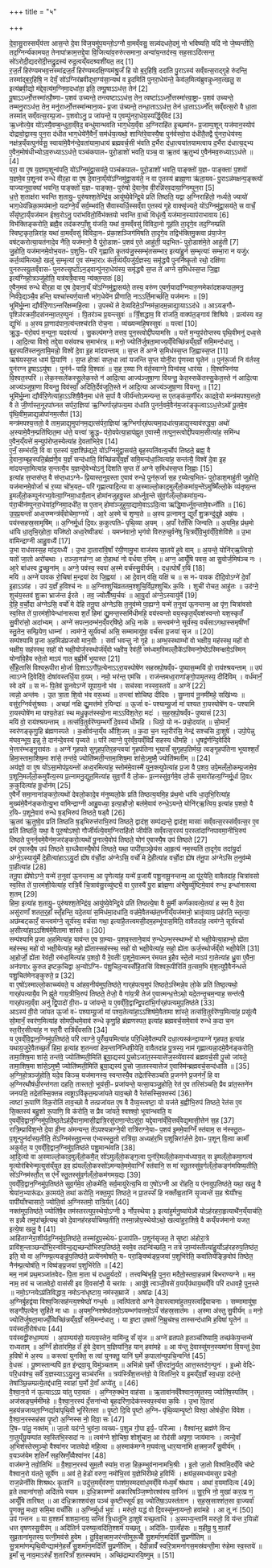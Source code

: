 +++
title = "५"

+++


  
दे॒वा॒सु॒रास्सय्ँय॑त्ता आस॒न्ते दे॒वा वि॑ज॒यमु॑प॒यन्तो॒ऽग्नौ वा॒मव्ँवसु॒ सन्न्य॑दधते॒दमु॑ नो भविष्यति॒ यदि॑ नो जे॒ष्यन्तीति॒ तद॒ग्निर्न्य॑कामयत॒ तेनापा॑क्राम॒त्तद्दे॒वा वि॒जित्या॑व॒रुरु॑त्समाना॒ अन्वा॑य॒न्तद॑स्य॒ सह॒साऽदि॑त्सन्त॒ सो॑ऽरोदी॒द्यदरो॑दी॒त्तद्रु॒द्रस्य॑ रुद्र॒त्वय्ँयदश्र्वशी॑यत॒ तद् [1]  
र॒ज॒तँ हिर॑ण्यमभव॒त्तस्मा॑द्रज॒तँ हिर॑ण्यमदक्षि॒ण्यम॑श्रु॒जँ हि यो ब॒र्‌॒हिषि॒ ददा॑ति पु॒राऽस्य॑ सव्ँवत्स॒राद्गृ॒हे रु॑दन्ति॒ तस्मा॑द्ब॒र्‌॒हिषि॒ न देयँ॒ सो॑ऽग्निर॑ब्रवीद्भा॒ग्य॑सा॒न्यथ॑ व इ॒दमिति॑ पुनरा॒धेय॑न्ते॒ केव॑ल॒मित्य॑ब्रुवन्नृ॒ध्नव॒त्खलु॒ स इत्य॑ब्रवी॒द्यो म॑द्देव॒त्य॑म॒ग्निमा॒दधा॑ता॒ इति॒ तम्पू॒षाऽऽध॑त्त॒ तेन॑ [2]  
पू॒षाऽऽर्ध्नो॒त्तस्मा॑त्पौ॒ष्णाᳶ प॒शव॑ उच्यन्ते॒ तन्त्वष्टाऽऽध॑त्त॒ तेन॒ त्वष्टा॑ऽऽर्ध्नो॒त्तस्मा॑त्त्वा॒ष्ट्राᳶ प॒शव॑ उच्यन्ते॒ तम्मनु॒राऽध॑त्त॒ तेन॒ मनु॑रार्ध्नो॒त्तस्मा॑न्मान॒व्यᳶ॑ प्र॒जा उ॑च्यन्ते॒ तन्धा॒ताऽऽध॑त्त॒ तेन॑ धा॒ताऽऽर्ध्नो॑त् सव्ँवत्स॒रो वै धा॒ता तस्मा॑त् सव्ँवत्स॒रम्प्र॒जाᳶ प॒शवोऽनु॒ प्र जा॑यन्ते॒ य ए॒वम्पु॑नरा॒धेय॒स्यर्द्धि॒व्ँवेद॑ [3]  
ऋ॒ध्नोत्ये॒व यो॑ऽस्यै॒वम्ब॒न्धुता॒व्ँवेद॒ बन्धु॑मान्भवति भाग॒धेय॒व्ँवा अ॒ग्निराहि॑त इ॒च्छमा॑नᳶ प्र॒जाम्प॒शून् यज॑मान॒स्योप॑ दोद्रावो॒द्वास्य॒ पुन॒रा द॑धीत भाग॒धेये॑नै॒वैनँ॒ सम॑र्धय॒त्यथो॒ शान्ति॑रे॒वास्यै॒षा पुन॑र्वस्वो॒रा द॑धीतै॒तद्वै पु॑नरा॒धेय॑स्य॒ नक्ष॑त्र॒य्ँयत्पुन॑र्वसू॒ स्वाया॑मे॒वैन॑न्दे॒वता॑यामा॒धाय॑ ब्रह्मवर्च॒सी भ॑वति द॒र्भैरा द॑धा॒त्यया॑तयामत्वाय द॒र्भैरा द॑धात्य॒द्भ्य ए॒वैन॒मोष॑धीभ्योऽव॒रुध्याऽऽध॑त्ते॒ पञ्च॑कपालᳶ पुरो॒डाशो॑ भवति॒ पञ्च॒ वा ऋ॒तव॑ ऋ॒तुभ्य॑ ए॒वैन॑मव॒रुध्याऽऽध॑त्ते ॥ [4]  
परा॒ वा ए॒ष य॒ज्ञम्प॒शून्व॑पति॒ यो॑ऽग्निमु॑द्वा॒सय॑ते॒ पञ्च॑कपालᳶ पुरो॒डाशो॑ भवति॒ पाङ्क्तो॑ य॒ज्ञᳶ पाङ्क्ताः॑ प॒शवो॑ य॒ज्ञमे॒व प॒शूनव॑ रुन्धे वीर॒हा वा ए॒ष दे॒वाना॒य्ँयो॑ऽग्निमु॑द्वा॒सय॑ते॒ न वा ए॒तस्य॑ ब्राह्म॒णा ऋ॑ता॒यवᳶ॑ पु॒राऽन्न॑मक्षन्प॒ङ्क्त्यो॑ याज्यानुवा॒क्या॑ भवन्ति॒ पाङ्क्तो॑ य॒ज्ञᳶ पाङ्क्त॒ᳶ पुरु॑षो दे॒वाने॒व वी॒रन्नि॑रव॒दाया॒ग्निम्पुन॒रा [5]  
ध॒त्ते॒ श॒ताक्ष॑रा भवन्ति श॒तायु॒ᳶ पुरु॑षश्श॒तेन्द्रि॑य॒ आयु॑ष्ये॒वेन्द्रि॒ये प्रति॑ तिष्ठति॒ यद्वा अ॒ग्निराहि॑तो॒ नर्ध्यते॒ ज्यायो॑ भाग॒धेय॑न्निका॒मय॑मानो॒ यदा॑ग्ने॒यँ सर्व॒म्भव॑ति॒ सैवास्यर्धि॒स्सव्ँवा ए॒तस्य॑ गृ॒हे वाक्सृ॑ज्यते॒ यो॑ऽग्निमु॑द्वा॒सय॑ते॒ स वाचँ॒ सँसृ॑ष्टा॒य्ँयज॑मान ईश्व॒रोऽनु॒ परा॑भवितो॒र्विभ॑क्तयो भवन्ति वा॒चो विधृ॑त्यै॒ यज॑मान॒स्याप॑राभावाय [6]  
विभ॑क्तिङ्करोति॒ ब्रह्मै॒व तद॑करुपाँ॒शु य॑जति॒ यथा॑ वा॒मव्ँवसु॑ विविदा॒नो गूह॑ति ता॒दृगे॒व तद॒ग्निम्प्रति॑ स्विष्ट॒कृत॒न्निरा॑ह॒ यथा॑ वा॒मव्ँवसु॑ विविदा॒नᳶ प्र॑का॒शञ्जिग॑मिषति ता॒दृगे॒व तद्विभ॑क्तिमु॒क्त्वा प्र॑या॒जेन॒ वष॑ट्करोत्या॒यत॑नादे॒व नैति॒ यज॑मानो॒ वै पु॑रो॒डाशᳶ॑ प॒शव॑ ए॒ते आहु॑ती॒ यद॒भितᳶ॑ पुरो॒डाश॑मे॒ते आहु॑ती [7]  
जु॒होति॒ यज॑मानमे॒वोभ॒यतᳶ॑ प॒शुभि॒ᳶ परि॑ गृह्णाति कृ॒तय॑जु॒स्सम्भृ॑तसम्भार॒ इत्या॑हु॒र्न स॒म्भृत्याः॑ सम्भा॒रा न यजु॑ᳵ कर्त॒व्य॑मित्यथो॒ खलु॑ स॒म्भृत्या॑ ए॒व स॑म्भा॒राᳵ क॑र्त॒व्य॑य्ँयजु॑र्य॒ज्ञस्य॒ समृ॑द्ध्यै पुनर्निष्कृ॒तो रथो॒ दक्षि॑णा पुनरुत्स्यू॒तव्ँवासᳶ॑ पुनरुत्सृ॒ष्टो॑ऽन॒ड्वान्पु॑नरा॒धेय॑स्य॒ समृ॑द्ध्यै स॒प्त ते॑ अग्ने स॒मिध॑स्स॒प्त जि॒ह्वा इत्य॑ग्निहो॒त्रञ्जु॑होति॒ यत्र॑यत्रै॒वास्य॒ न्य॑क्त॒न्ततः॑ [8]  
ए॒वैन॒मव॑ रुन्धे वीर॒हा वा ए॒ष दे॒वाना॒य्ँ यो॑ऽग्निमु॑द्वा॒सय॑ते॒ तस्य॒ वरु॑ण ए॒वर्ण॒यादा॑ग्निवारु॒णमेका॑दशकपाल॒मनु॒ निर्व॑पे॒द्यञ्चै॒व हन्ति॒ यश्चा॑स्यर्ण॒यात्तौ भा॑ग॒धेये॑न प्रीणाति॒ नाऽऽर्ति॒मार्च्छ॑ति॒ यज॑मानः ॥ [9]  
भूमि॑र्भू॒म्ना द्यौर्व॑रि॒णाऽन्तरि॑क्षम्महि॒त्वा । उ॒पस्थे॑ ते देव्यदिते॒ऽग्निम॑न्ना॒दम॒न्नाद्या॒याऽऽद॑धे ॥ आऽयङ्गौᳶ पृश्ञि॑रक्रमी॒दस॑नन्मा॒तर॒म्पुनः॑ । पि॒तर॑ञ्च प्र॒यन्त्सुवः॑ ॥ त्रिँ॒शद्धाम॒ वि रा॑जति॒ वाक्प॑त॒ङ्गाय॑ शिश्रिये । प्रत्य॑स्य वह॒ द्युभिः॑ ॥ अ॒स्य प्रा॒णाद॑पान॒त्य॑न्तश्च॑रति रोच॒ना । व्य॑ख्यन्महि॒षस्सुवः॑ ॥ यत्त्वा॑ [10]  
क्रु॒द्धᳶ प॑रो॒वप॑ म॒न्युना॒ यदव॑र्त्या । सु॒कल्प॑मग्ने॒ तत्तव॒ पुन॒स्त्वोद्दी॑पयामसि ॥ यत्ते॑ म॒न्युप॑रोप्तस्य पृथि॒वीमनु॑ दध्व॒से । आ॒दि॒त्या विश्वे॒ तद्दे॒वा वस॑वश्च स॒माभ॑रन्न् ॥ मनो॒ ज्योति॑र्जुषता॒माज्य॒व्ँविच्छि॑न्नय्ँय॒ज्ञँ समि॒मन्द॑धातु । बृह॒स्पति॑स्तनुतामि॒मन्नो॒ विश्वे॑ दे॒वा इ॒ह मा॑दयन्ताम् ॥ स॒प्त ते॑ अग्ने स॒मिध॑स्स॒प्त जि॒ह्वास्स॒प्त [11]  
ऋष॑यस्स॒प्त धाम॑ प्रि॒याणि॑ । स॒प्त होत्राः॑ सप्त॒धा त्वा॑ यजन्ति स॒प्त योनी॒रा पृ॑णस्वा घृ॒तेन॑ ॥ पुन॑रू॒र्जा नि व॑र्तस्व॒ पुन॑रग्न इ॒षाऽऽयु॑षा । पुन॑र्नᳶ पाहि वि॒श्वतः॑ ॥ स॒ह र॒य्या नि व॑र्त॒स्वाग्ने॒ पिन्व॑स्व॒ धार॑या । वि॒श्वप्स्नि॑या वि॒श्वत॒स्परि॑ ॥ लेक॒स्सले॑कस्सु॒लेक॒स्ते न॑ आदि॒त्या आज्य॑ञ्जुषा॒णा वि॑यन्तु॒ केत॒स्सके॑तस्सु॒केत॒स्ते न॑ आदि॒त्या आज्य॑ञ्जुषा॒णा वि॑यन्तु॒ विव॑स्वाँ॒ अदि॑ति॒र्देव॑जूति॒स्ते न॑ आदि॒त्या आज्य॑ञ्जुषा॒णा वि॑यन्तु ॥ [12]  
भूमि॑र्भू॒म्ना द्यौर्व॑रि॒णेत्या॑हा॒ऽऽशिषै॒वैन॒मा ध॑त्ते स॒र्पा वै जीर्य॑न्तोऽमन्यन्त॒ स ए॒तङ्क॑स॒र्णीर॑ᳵ काद्रवे॒यो मन्त्र॑मपश्य॒त्ततो॒ वै ते जी॒र्णास्त॒नूरपा॑घ्नत सर्परा॒ज्ञिया॑ ऋ॒ग्भिर्गार्‌ह॑पत्य॒मा द॑धाति पुनर्न॒वमे॒वैन॑म॒जर॑ङ्कृ॒त्वाऽऽध॒त्तेऽथो॑ पू॒तमे॒व पृ॑थि॒वीम॒न्नाद्य॒न्नोपा॑नम॒त्सैतं [13]  
मन्त्र॑मपश्य॒त्ततो॒ वै ताम॒न्नाद्य॒मुपा॑नम॒द्यत्स॑र्परा॒ज्ञिया॑ ऋ॒ग्भिर्गार्‌ह॑पत्यमा॒दधा॑त्य॒न्नाद्य॒स्याव॑रुद्ध्या॒ अथो॑ अ॒स्यामे॒वैन॒म्प्रति॑ष्ठित॒मा ध॑त्ते॒ यत्त्वा॑ क्रु॒द्धᳶ प॑रो॒वपेत्या॒हाप॑ह्नुत ए॒वास्मै॒ तत्पुन॒स्त्वोद्दी॑पयाम॒सीत्या॑ह॒ समि॑न्ध ए॒वैन॒य्ँयत्ते॑ म॒न्युप॑रोप्त॒स्येत्या॑ह दे॒वता॑भिरे॒व [14]  
ए॒नँ॒ सम्भ॑रति॒ वि वा ए॒तस्य॑ य॒ज्ञश्छि॑द्यते॒ यो॑ऽग्निमु॑द्वा॒सय॑ते॒ बृह॒स्पति॑वत्य॒र्चोप॑ तिष्ठते॒ ब्रह्म॒ वै दे॒वाना॒म्बृह॒स्पति॒र्ब्रह्म॑णै॒व य॒ज्ञँ सन्द॑धाति॒ विच्छि॑न्नय्ँय॒ज्ञँ समि॒मन्द॑धा॒त्वित्या॑ह॒ सन्त॑त्यै॒ विश्वे॑ दे॒वा इ॒ह मा॑दयन्ता॒मित्या॑ह स॒न्तत्यै॒व य॒ज्ञन्दे॒वेभ्योऽनु॑ दिशति स॒प्त ते॑ अग्ने स॒मिध॑स्स॒प्त जि॒ह्वाः [15]  
इत्या॑ह स॒प्तस॑प्त॒ वै स॑प्त॒धाऽग्नेᳶ प्रि॒यास्त॒नुव॒स्ता ए॒वाव॑ रुन्धे॒ पुन॑रू॒र्जा स॒ह र॒य्येत्य॒भितᳶ॑ पुरो॒डाश॒माहु॑ती जुहोति॒ यज॑मानमे॒वोर्जा च॑ र॒य्या चो॑भ॒यत॒ᳶ परि॑ गृह्णात्यादि॒त्या वा अ॒स्माल्लो॒काद॒मुल्ँलो॒कमा॑य॒न्ते॑ऽमुष्मिँ॑ल्लो॒के व्य॑तृष्य॒न्त इ॒मल्ँलो॒कम्पुन॑रभ्य॒वेत्या॒ग्निमा॒धायै॒तान् होमा॑नजुहवु॒स्त आ॑र्ध्नुव॒न्ते सु॑व॒र्गल्ँल्लो॒कमा॑य॒न्यᳶ प॑रा॒चीन॑म्पुनरा॒धेया॑द॒ग्निमा॒दधी॑त॒ स ए॒तान् होमा॑ञ्जुहुया॒द्यामे॒वाऽऽदि॒त्या ऋद्धि॒मार्ध्नु॑व॒न्तामे॒वर्ध्नो॑ति ॥ [16]  
उ॒प॒प्र॒यन्तो॑ अध्व॒रम्मन्त्र॑व्ँवोचेमा॒ग्नये॑ । आ॒रे अ॒स्मे च॑ शृण्व॒ते ॥ अ॒स्य प्र॒त्नामनु॒ द्युतँ॑ शु॒क्रन्दु॑दुह्रे॒ अह्र॑यः । पय॑स्सहस्र॒सामृषि॑म् ॥ अ॒ग्निर्मू॒र्धा दि॒वᳵ क॒कुत्पतिᳶ॑ पृथि॒व्या अ॒यम् । अ॒पाँ रेताँ॑सि जिन्वति ॥ अ॒यमि॒ह प्र॑थ॒मो धा॑यि धा॒तृभि॒र्‌होता॒ यजि॑ष्ठो अध्व॒रेष्वीड्यः॑ । यमप्न॑वानो॒ भृग॑वो विरुरु॒चुर्वने॑षु चि॒त्रव्ँवि॒भुव॑व्ँवि॒शेवि॑शे ॥ उ॒भा वा॑मिन्द्राग्नी आहु॒वध्यै॑ [17]  
उ॒भा राध॑सस्स॒ह मा॑द॒यध्यै॑ । उ॒भा दा॒तारा॑वि॒षाँ र॑यी॒णामु॒भा वाज॑स्य सा॒तये॑ हुवे वाम् ॥ अ॒यन्ते॒ योनि॑र्‌ऋ॒त्वियो॒ यतो॑ जा॒तो अरो॑चथाः । तञ्जा॒नन्न॑ग्न॒ आ रो॒हाथा॑ नो वर्धया र॒यिम् ॥ अग्न॒ आयूँ॑षि पवस॒ आ सु॒वोर्ज॒मिष॑ञ्च नः । आ॒रे बा॑धस्व दु॒च्छुना॑म् ॥ अग्ने॒ पव॑स्व॒ स्वपा॑ अ॒स्मे वर्च॑स्सु॒वीर्य॑म् । दध॒त्पोषँ॑ र॒यिं [18]  
मयि॑ ॥ अग्ने॑ पावक रो॒चिषा॑ म॒न्द्रया॑ देव जि॒ह्वया॑ । आ दे॒वान् व॑क्षि॒ यक्षि॑ च ॥ स नᳶ॑ पावक दीदि॒वोऽग्ने॑ दे॒वाँ इ॒हाऽऽव॑ह । उप॑ य॒ज्ञँ ह॒विश्च॑ नः ॥ अ॒ग्निश्शुचि॑व्रततम॒श्शुचि॒र्विप्र॒श्शुचि॑ᳵ क॒विः । शुची॑ रोचत॒ आहु॑तः ॥ उद॑ग्ने॒ शुच॑य॒स्तव॑ शु॒क्रा भ्राज॑न्त ईरते । तव॒ ज्योतीँ॑ष्य॒र्चयः॑ ॥ आ॒यु॒र्दा अ॑ग्ने॒ऽस्यायु॑र्मे [19]  
दे॒हि॒ व॒र्चो॒दा अ॑ग्नेऽसि॒ वर्चो॑ मे देहि तनू॒पा अ॑ग्नेऽसि त॒नुव॑म्मे पा॒ह्यग्ने॒ यन्मे॑ त॒नुवा॑ ऊ॒नन्तन्म॒ आ पृ॑ण॒ चित्रा॑वसो स्व॒स्ति ते॑ पा॒रम॑शी॒येन्धा॑नास्त्वा श॒तँ हिमा॑ द्यु॒मन्त॒स्समि॑धीमहि॒ वय॑स्वन्तो वय॒स्कृत॒य्ँयश॑स्वन्तो यश॒स्कृतँ॑ सु॒वीरा॑सो॒ अदा॑भ्यम् । अग्ने॑ सपत्न॒दम्भ॑न॒व्ँवर्‌षि॑ष्ठे॒ अधि॒ नाके॑ ॥ सन्त्वम॑ग्ने॒ सूर्य॑स्य॒ वर्च॑साऽगथा॒स्समृषी॑णाँ स्तु॒तेन॒ सम्प्रि॒येण॒ धाम्ना॑ । त्वम॑ग्ने॒ सूर्य॑वर्चा असि॒ सम्मामायु॑षा॒ वर्च॑सा प्र॒जया॑ सृज ॥ [20]  
सम्प॑श्यामि प्र॒जा अ॒हमिड॑प्रजसो मान॒वीः । सर्वा॑ भवन्तु नो गृ॒हे ॥ अम्भ॒स्स्थाम्भो॑ वो भक्षीय॒ मह॑स्स्थ॒ महो॑ वो भक्षीय॒ सह॑स्स्थ॒ सहो॑ वो भक्षी॒योर्ज॒स्स्थोर्ज॑व्ँवो भक्षीय॒ रेव॑ती॒ रम॑ध्वम॒स्मिल्लोँ॒के॑ऽस्मिन्गो॒ष्ठे॑ऽस्मिन्क्षये॒ऽस्मिन् योना॑वि॒हैव स्ते॒तो माऽप॑ गात ब॒ह्वीर्मे॑ भूयास्त [21]  
सँ॒हि॒तासि॑ विश्वरू॒पीरा मो॒र्जा वि॒शाऽऽगौ॑प॒त्येनाऽऽरा॒यस्पोषे॑ण सहस्रपो॒षव्ँवᳶ॑ पुष्यास॒म्मयि॑ वो॒ राय॑श्श्रयन्ताम् ॥ उप॑ त्वाऽग्ने दि॒वेदि॑वे॒ दोषा॑वस्तर्धि॒या व॒यम् । नमो॒ भर॑न्त॒ एम॑सि । राज॑न्तमध्व॒राणा॑ङ्गो॒पामृ॒तस्य॒ दीदि॑विम् । वर्ध॑मानँ॒ स्वे दमे॑ ॥ स नᳶ॑ पि॒तेव॑ सू॒नवेऽग्ने॑ सूपाय॒नो भ॑व । सच॑स्वा नस्स्व॒स्तये॑ ॥ अग्ने॑ [22]  
त्वन्नो॒ अन्त॑मः । उ॒त त्रा॒ता शि॒वो भ॑व वरू॒थ्यः॑ ॥ तन्त्वा॑ शोचिष्ठ दीदिवः । सु॒म्नाय॑ नू॒नमी॑महे॒ सखि॑भ्यः ॥ वसु॑र॒ग्निर्वसु॑श्रवाः । अच्छा॑ नक्षि द्यु॒मत्त॑मो र॒यिन्दाः॑ ॥ ऊ॒र्जा वᳶ॑ पश्याम्यू॒र्जा मा॑ पश्यत रा॒यस्पोषे॑ण वᳶ पश्यामि रा॒यस्पोषे॑ण मा पश्य॒तेडाः॑ स्थ मधु॒कृत॑स्स्यो॒ना माऽऽवि॑श॒तेरा॒ मदः॑ । स॒ह॒स्र॒पो॒षव्ँवᳶ॑ पुष्यासं [23]  
मयि॑ वो॒ राय॑श्श्रयन्ताम् ॥ तत्स॑वि॒तुर्वरे॑ण्य॒म्भर्गो॑ दे॒वस्य॑ धीमहि । धियो॒ यो नᳶ॑ प्रचो॒दया॑त् ॥ सो॒मानँ॒ स्वर॑णङ्कृणु॒हि ब्र॑ह्मणस्पते । क॒क्षीव॑न्त॒य्ँय औ॑शि॒जम् ॥ क॒दा च॒न स्त॒रीर॑सि॒ नेन्द्र॑ सश्चसि दा॒शुषे॑ । उपो॒पेन्नु म॑घव॒न्भूय॒ इन्नु ते॒ दान॑न्दे॒वस्य॑ पृच्यते ॥ परि॑ त्वाग्ने॒ पुर॑व्ँव॒यव्ँविप्रँ॑ सहस्य धीमहि । धृ॒षद्व॑र्णन्दि॒वेदि॑वे भे॒त्तार॑म्भङ्गु॒राव॑तः ॥ अग्ने॑ गृहपते सुगृहप॒तिर॒हन्त्वया॑ गृ॒हप॑तिना भूयासँ सुगृहप॒तिर्मया॒ त्वङ्गृ॒हप॑तिना भूयाश्श॒तँ हिमा॒स्तामा॒शिष॒मा शा॑से॒ तन्त॑वे॒ ज्योति॑ष्मती॒न्तामा॒शिष॒मा शा॑से॒ऽमुष्मै॒ ज्योति॑ष्मतीम् ॥ [24]  
अय॑ज्ञो॒ वा ए॒ष यो॑ऽसा॒मोप॑प्र॒यन्तो॑ अध्व॒रमित्या॑ह॒ स्तोम॑मे॒वास्मै॑ युन॒क्त्युपेत्या॑ह प्र॒जा वै प॒शव॒ उपे॒मल्ँलो॒कम्प्र॒जामे॒व प॒शूनि॒मल्ँलो॒कमुपै॑त्य॒स्य प्र॒त्नामनु॒द्युत॒मित्या॑ह सुव॒र्गो वै लो॒कᳶ प्र॒त्नस्सु॑व॒र्गमे॒व लो॒कँ स॒मारो॑हत्य॒ग्निर्मू॒र्धा दि॒वᳵ क॒कुदित्या॑ह मू॒र्धान॑म् [25]  
ए॒वैनँ॑ समा॒नाना॑ङ्करो॒त्यथो॑ देवलो॒कादे॒व म॑नुष्यलो॒के प्रति॑ तिष्ठत्य॒यमि॒ह प्र॑थ॒मो धा॑यि धा॒तृभि॒रित्या॑ह॒ मुख्य॑मे॒वैन॑ङ्करोत्यु॒भा वा॑मिन्द्राग्नी आहु॒वध्या॒ इत्या॒हौजो॒ बल॑मे॒वाव॑ रुन्धे॒ऽयन्ते॒ योनि॑र्‌ऋ॒त्विय॒ इत्या॑ह प॒शवो॒ वै र॒यिᳶ प॒शूने॒वाव॑ रुन्धे ष॒ड्‌भिरुप॑ तिष्ठते॒ षड्वै [26]  
ऋ॒तव॑ ऋ॒तुष्वे॒व प्रति॑ तिष्ठति ष॒ड्‌भिरुत्त॑राभि॒रुप॑ तिष्ठते॒ द्वाद॑श॒ सम्प॑द्यन्ते॒ द्वाद॑श॒ मासाः॑ सव्ँवत्स॒रस्स॑व्ँवत्स॒र ए॒व प्रति॑ तिष्ठति॒ यथा॒ वै पुरु॒षोऽश्वो॒ गौर्जीर्य॑त्ये॒वम॒ग्निराहि॑तो जीर्यति सव्ँवत्स॒रस्य॑ प॒रस्ता॑दाग्निपावमा॒नीभि॒रुप॑ तिष्ठते पुनर्न॒वमे॒वैन॑म॒जर॑ङ्करो॒त्यथो॑ पु॒नात्ये॒वोप॑ तिष्ठते॒ योग॑ ए॒वास्यै॒ष उप॑ तिष्ठते [27]  
दम॑ ए॒वास्यै॒ष उप॑ तिष्ठते या॒च्ञैवास्यै॒षोप॑ तिष्ठते॒ यथा॒ पापी॑या॒ञ्छ्रेय॑स आ॒हृत्य॑ नम॒स्यति॑ ता॒दृगे॒व तदा॑यु॒र्दा अ॑ग्ने॒ऽस्यायु॑र्मे दे॒हीत्या॑हाऽऽयु॒र्दा ह्ये॑ष व॑र्चो॒दा अ॑ग्नेऽसि॒ वर्चो॑ मे दे॒हीत्या॑ह वर्चो॒दा ह्ये॑ष त॑नू॒पा अ॑ग्नेऽसि त॒नुव॑म्मे पा॒हीत्या॑ह [28]  
तनू॒पा ह्ये॑षोऽग्ने॒ यन्मे॑ त॒नुवा॑ ऊ॒नन्तन्म॒ आ पृ॒णेत्या॑ह॒ यन्मे॑ प्र॒जायै॑ पशू॒नामू॒नन्तन्म॒ आ पू॑र॒येति॒ वावैतदा॑ह॒ चित्रा॑वसो स्व॒स्ति ते॑ पा॒रम॑शी॒येत्या॑ह॒ रात्रि॒र्वै चि॒त्राव॑सु॒रव्यु॑ष्ट्यै॒ वा ए॒तस्यै॑ पु॒रा ब्रा॑ह्म॒णा अ॑भैषु॒र्व्यु॑ष्टिमे॒वाव॑ रुन्ध॒ इन्धा॑नास्त्वा श॒तम् [29]  
हिमा॒ इत्या॑ह श॒तायु॒ᳶ पुरु॑षश्श॒तेन्द्रि॑य॒ आयु॑ष्ये॒वेन्द्रि॒ये प्रति॑ तिष्ठत्ये॒षा वै सू॒र्मी कर्ण॑कावत्ये॒तया॑ ह स्म॒ वै दे॒वा असु॑राणाँ शतत॒र्‌॒हाँ स्तृँ॑हन्ति॒ यदे॒तया॑ स॒मिध॑मा॒दधा॑ति॒ वज्र॑मे॒वैतच्छ॑त॒घ्नीय्ँयज॑मानो॒ भ्रातृ॑व्याय॒ प्रह॑रति॒ स्तृत्या॒ अछ॑म्बट्‌कारँ॒ सन्त्वम॑ग्ने॒ सूर्य॑स्य॒ वर्च॑सा गथा॒ इत्या॑है॒तत्त्वमसी॒दम॒हम्भू॑यास॒मिति॒ वावैतदा॑ह॒ त्वम॑ग्ने॒ सूर्य॑वर्चा अ॒सीत्या॑हा॒ऽऽशिष॑मे॒वैतामा शा॑स्ते ॥ [30]  
सम्प॑श्यामि प्र॒जा अ॒हमित्या॑ह॒ याव॑न्त ए॒व ग्रा॒म्याᳶ प॒शव॒स्ताने॒वाव॑ रु॒न्धेऽम्भ॒स्स्थाम्भो॑ वो भक्षी॒येत्या॒हाम्भो॒ ह्ये॑ता मह॑स्स्थ॒ महो॑ वो भक्षी॒येत्या॑ह॒ महो॒ ह्ये॑तास्सह॑स्स्थ॒ सहो॑ वो भक्षी॒येत्या॑ह॒ सहो॒ ह्ये॑ता ऊर्ज॒स्थोर्ज॑व्ँवो भक्षी॒येति॑ [31]  
आ॒होर्जो॒ ह्ये॑ता रेव॑ती॒ रम॑ध्व॒मित्या॑ह प॒शवो॒ वै रे॒वतीः॑ प॒शूने॒वात्मन् र॑मयत इ॒हैव स्ते॒तो माऽप॑ गा॒तेत्या॑ह ध्रु॒वा ए॒वैना॒ अन॑पगाᳵ कुरुत इष्टक॒चिद्वा अ॒न्यो॑ऽग्निᳶ प॑शु॒चिद॒न्यस्सँ॑हि॒तासि॑ विश्वरू॒पीरिति॑ व॒त्सम॒भि मृ॑श॒त्युपै॒वैन॑न्धत्ते पशु॒चित॑मेनङ्कुरुते॒ प्र [32]  
वा ए॒षो॑ऽस्माल्लो॒काच्च्य॑वते॒ य आ॑हव॒नीय॑मुप॒तिष्ठ॑ते॒ गार्‌ह॑पत्य॒मुप॑ तिष्ठते॒ऽस्मिन्ने॒व लो॒के प्रति॑ तिष्ठ॒त्यथो॒ गार्‌ह॑पत्यायै॒व नि ह्नु॑ते गाय॒त्रीभि॒रुप॑ तिष्ठते॒ तेजो॒ वै गा॑य॒त्री तेज॑ ए॒वात्मन्ध॒त्तेऽथो॒ यदे॒तन्तृ॒चम॒न्वाह॒ सन्त॑त्यै॒ गार्‌ह॑पत्य॒व्ँवा अनु॑ द्वि॒पादो॑ वी॒राᳶ प्र जा॑यन्ते॒ य ए॒वव्ँवि॒द्वान्द्वि॒पदा॑भि॒र्गार्‌ह॑पत्यमुप॒तिष्ठ॑ते [33]  
आऽस्य॑ वी॒रो जा॑यत ऊ॒र्जा वᳶ॑ पश्याम्यू॒र्जा मा॑ पश्य॒तेत्या॑हा॒ऽऽशिष॑मे॒वैतामा शा॑स्ते॒ तत्स॑वि॒तुर्वरे॑ण्य॒मित्या॑ह॒ प्रसू॑त्यै सो॒मानँ॒ स्वर॑ण॒मित्या॑ह सोमपी॒थमे॒वाव॑ रुन्धे कृणु॒हि ब्र॑ह्मणस्पत॒ इत्या॑ह ब्रह्मवर्च॒समे॒वाव॑ रुन्धे क॒दा च॒न स्त॒रीर॒सीत्या॑ह॒ न स्त॒रीँ रात्रि॑व्ँवसति [34]  
य ए॒वव्ँवि॒द्वान॒ग्निमु॑प॒तिष्ठ॑ते॒ परि॑ त्वाग्ने॒ पुरँ॑व्व॒यमित्या॑ह परि॒धिमे॒वैतम्परि॑ दधा॒त्यस्क॑न्दा॒याग्ने॑ गृहपत॒ इत्या॑ह यथाय॒जुरे॒वैतच्छ॒तँ हिमा॒ इत्या॑ह श॒तन्त्वा॑ हेम॒न्तानि॑न्धिषी॒येति॒ वावैतदा॑ह पु॒त्रस्य॒ नाम॑ गृह्णात्यन्ना॒दमे॒वैन॑ङ्करोति॒ तामा॒शिष॒मा शा॑से॒ तन्त॑वे॒ ज्योति॑ष्मती॒मिति॑ ब्रूया॒द्यस्य॑ पु॒त्त्रोऽजा॑त॒स्स्यात्ते॑ज॒स्व्ये॑वास्य॑ ब्रह्मवर्च॒सी पु॒त्त्रो जा॑यते॒ तामा॒शिष॒मा शा॑से॒ऽमुष्मै॒ ज्योति॑ष्मती॒मिति॑ ब्रूया॒द्यस्य॑ पु॒त्त्रो जा॒तस्स्यात्तेज॑ ए॒वास्मि॑न्ब्रह्मवर्च॒सन्द॑धाति ॥ [35]  
अ॒ग्नि॒हो॒त्रञ्जु॑होति॒ यदे॒व किञ्च॒ यज॑मानस्य॒ स्वन्तस्यै॒व तद्रेत॑स्सिञ्चति प्र॒जन॑ने प्र॒जन॑नँ॒ हि वा अ॒ग्निरथौष॑धी॒रन्त॑गता दहति॒ तास्ततो॒ भूय॑सी॒ᳶ प्रजा॑यन्ते॒ यत्सा॒यञ्जु॒होति॒ रेत॑ ए॒व तत्सि॑ञ्चति॒ प्रैव प्रा॑त॒स्तने॑न जनयति॒ तद्रेत॑स्सि॒क्तन्न त्वष्ट्राऽवि॑कृत॒म्प्रजा॑यते याव॒च्छो वै रेत॑सस्सि॒क्तस्य॑ [36]  
त्वष्टा॑ रू॒पाणि॑ विक॒रोति॑ ताव॒च्छो वै तत्प्रजा॑यत ए॒ष वै दैव्य॒स्त्वष्टा॒ यो यज॑ते ब॒ह्वीभि॒रुप॑ तिष्ठते॒ रेत॑स ए॒व सि॒क्तस्य॑ बहु॒शो रू॒पाणि॒ वि क॑रोति॒ स प्रैव जा॑यते॒ श्वश्श्वो॒ भूया॑न्भवति॒ य ए॒वव्ँवि॒द्वान॒ग्निमु॑प॒तिष्ठ॒तेऽह॑र्दे॒वाना॒मासी॒द्रात्रि॒रसु॑राणा॒न्तेऽसु॑रा॒ यद्दे॒वाना॑व्ँवि॒त्तव्ँवेद्य॒मासी॒त्तेन॑ स॒ह [37]  
रात्रि॒म्प्रावि॑श॒न्ते दे॒वा ही॒ना अ॑मन्यन्त॒ ते॑ऽपश्यन्नाग्ने॒यी रात्रि॑राग्ने॒याᳶ प॒शव॑ इ॒ममे॒वाग्निँ स्त॑वाम॒ स न॑स्स्तु॒तᳶ प॒शून्पुन॑र्दास्य॒तीति॒ ते॑ऽग्निम॑स्तुव॒न्त्स ए॑भ्यस्स्तु॒तो रात्रि॑या॒ अध्यह॑र॒भि प॒शून्निरा॑र्ज॒त्ते दे॒वाᳶ प॒शून् वि॒त्वा कामाँ॑ अकुर्वत॒ य ए॒वव्ँवि॒द्वान॒ग्निमु॑प॒तिष्ठ॑ते पशु॒मान्भ॑वति [38]  
आ॒दि॒त्यो वा अ॒स्माल्लो॒काद॒मुल्ँलो॒कमै॒त् सो॑ऽमुल्ँलो॒कङ्ग॒त्वा पुन॑रि॒मल्ँलो॒कम॒भ्य॑ध्याय॒त् स इ॒मल्ँलो॒कमा॒गत्य॑ मृ॒त्योर॑बिभेन्मृ॒त्युस॑य्ँयुत इव॒ ह्य॑यल्ँलो॒कस्सो॑ऽमन्यते॒ममे॒वाग्निँ स्त॑वानि॒ स मा॑ स्तु॒तस्सु॑व॒र्गल्ँलो॒कङ्ग॑मयिष्य॒तीति॒ सो॑ऽग्निम॑स्तौ॒त् स ए॑नँ स्तु॒तस्सु॑व॒र्गल्ँलो॒कम॑गमय॒द्यः [39]  
ए॒वव्ँवि॒द्वान॒ग्निमु॑प॒तिष्ठ॑ते सुव॒र्गमे॒व लो॒कमे॑ति॒ सर्व॒मायु॑रेत्य॒भि वा ए॒षो॑ऽग्नी आ रो॑हति॒ य ए॑नावुप॒तिष्ठ॑ते॒ यथा॒ खलु॒ वै श्रेया॑न॒भ्यारू॑ढᳵ का॒मय॑ते॒ तथा॑ करोति॒ नक्त॒मुप॑ तिष्ठते॒ न प्रा॒तस्सँ हि नक्तँ॑व्व्र॒तानि॑ सृ॒ज्यन्ते॑ स॒ह श्रेयाँ॑श्च॒ पापी॑याँश्चासाते॒ ज्योति॒र्वा अ॒ग्निस्तमो॒ रात्रि॒र्यत् [40]  
नक्त॑मुप॒तिष्ठ॑ते॒ ज्योति॑षै॒व तम॑स्तरत्युप॒स्थेयो॒ऽग्नी ३ र्नोप॒स्थेया ३ इत्या॑हुर्मनु॒ष्या॑येन्न्वै योऽह॑रहरा॒हृत्याथै॑न॒य्ँयाच॑ति॒ स इन्न्वै तमुपा॑र्च्छ॒त्यथ॒ को दे॒वानह॑रहर्याचिष्य॒तीति॒ तस्मा॒न्नोप॒स्थेयोऽथो॒ खल्वा॑हुरा॒शिषे॒ वै कय्ँयज॑मानो यजत॒ इत्ये॒षा खलु॒ वै [41]  
आहि॑ताग्नेरा॒शीर्यद॒ग्निमु॑प॒तिष्ठ॑ते॒ तस्मा॑दुप॒स्थेयᳶ॑ प्र॒जाप॑तिᳶ प॒शून॑सृजत॒ ते सृ॒ष्टा अ॑होरा॒त्रे प्रावि॑श॒न्ताञ्छन्दो॑भि॒रन्व॑विन्द॒द्यच्छन्दो॑भिरुप॒तिष्ठ॑ते॒ स्वमे॒व तदन्वि॑च्छति॒ न तत्र॑ जा॒म्य॑स्तीत्या॑हु॒र्योऽह॑रहरुप॒तिष्ठ॑त॒ इति॒ यो वा अ॒ग्निम्प्र॒त्यङ्ङु॑प॒तिष्ठ॑ते॒ प्रत्ये॑नमोषति॒ यᳶ परा॒ङ्विष्व॑ङ्प्र॒जया॑ प॒शुभि॑रेति॒ कवा॑तिर्यङ्ङि॒वोप॑ तिष्ठेत॒ नैन॑म्प्र॒त्योष॑ति॒ न विष्व॑ङ्प्र॒जया॑ प॒शुभि॑रेति ॥ [42]  
मम॒ नाम॑ प्रथ॒मञ्जा॑तवेदᳶ पि॒ता मा॒ता च॑ दधतु॒र्यदग्रे॑ । तत्त्वम्बि॑भृहि॒ पुन॒रा मदैतो॒स्तवा॒हन्नाम॑ बिभराण्यग्ने ॥ मम॒ नाम॒ तव॑ च जातवेदो॒ वास॑सी इव वि॒वसा॑नौ॒ ये चरा॑वः । आयु॑षे॒ त्वञ्जी॒वसे॑ व॒यय्ँय॑थाय॒थव्ँवि परि॑ दधावहै॒ पुन॒स्ते ॥ नमो॒ऽग्नयेऽप्र॑तिविद्धाय॒ नमोऽना॑धृष्टाय॒ नम॑स्स॒म्राजे॑ । अषा॑ढः [43]  
अ॒ग्निर्बृ॒हद्व॑या विश्व॒जित्सह॑न्त्य॒श्श्रेष्ठो॑ गन्ध॒र्वः ॥ त्वत्पि॑तारो अग्ने दे॒वास्त्वामा॑हुतय॒स्त्वद्वि॑वाचनाः । सम्मामायु॑षा॒ सङ्गौ॑प॒त्येन॒ सुहि॑ते मा धाः ॥ अ॒यम॒ग्निश्श्रेष्ठ॑तमो॒ऽयम्भग॑वत्तमो॒ऽयँ स॑हस्र॒सात॑मः । अ॒स्मा अ॑स्तु सु॒वीर्य॑म् ॥ मनो॒ ज्योति॑र्जुषता॒माज्यँ॒व्विच्छि॑न्नय्ँय॒ज्ञँ समि॒मन्द॑धातु । या इ॒ष्टा उ॒षसो॑ नि॒म्रुच॑श्च॒ तास्सन्द॑धामि ह॒विषा॑ घृ॒तेन॑ ॥ पय॑स्वती॒रोष॑धयः [44]  
पय॑स्वद्वी॒रुधा॒म्पयः॑ । अ॒पाम्पय॑सो॒ यत्पय॒स्तेन॒ मामि॑न्द्र॒ सँ सृ॑ज ॥ अग्ने॑ व्रतपते व्र॒तञ्च॑रिष्यामि॒ तच्छ॑केय॒न्तन्मे॑ राध्यताम् ॥ अ॒ग्निँ होता॑रमि॒ह तँ हु॑वे दे॒वान् य॒ज्ञिया॑नि॒ह यान् हवा॑महे ॥ आ य॑न्तु दे॒वास्सु॑मन॒स्यमा॑ना वि॒यन्तु॑ दे॒वा ह॒विषो॑ मे अ॒स्य ॥ कस्त्वा॑ युनक्ति॒ स त्वा॑ युनक्तु॒ यानि॑ घ॒र्मे क॒पाला॑न्युपचि॒न्वन्ति॑ [45]  
वे॒धसः॑ । पू॒ष्णस्तान्यपि॑ व्र॒त इ॑न्द्रवा॒यू विमु॑ञ्चताम् ॥ अभि॑न्नो घ॒र्मो जी॒रदा॑नु॒र्यत॒ आत्त॒स्तद॑ग॒न्पुनः॑ । इ॒ध्मो वेदिᳶ॑ परि॒धय॑श्च॒ सर्वे॑ य॒ज्ञस्याऽऽयु॒रनु॒ सञ्च॑रन्ति ॥ त्रय॑स्त्रिँश॒त्तन्त॑वो॒ ये वि॑तत्नि॒रे य इ॒मय्ँय॒ज्ञँ स्व॒धया॒ दद॑न्ते॒ तेषा॑ञ्छि॒न्नम्प्रत्ये॒तद्द॑धामि॒ स्वाहा॑ घ॒र्मो दे॒वाँ अप्ये॑तु ॥ [46]  
वै॒श्वा॒न॒रो न॑ ऊ॒त्याऽऽप्र या॑तु परा॒वतः॑ । अ॒ग्निरु॒क्थेन॒ वाह॑सा ॥ ऋ॒तावा॑नव्ँवैश्वान॒रमृ॒तस्य॒ ज्योति॑ष॒स्पति॑म् । अज॑स्रङ्घ॒र्ममी॑महे ॥ वै॒श्वा॒न॒रस्य॑ दँ॒सना॑भ्यो बृ॒हदरि॑णा॒देक॑स्स्वप॒स्य॑या क॒विः । उ॒भा पि॒तरा॑ म॒हय॑न्नजायता॒ग्निर्द्यावा॑पृथि॒वी भूरि॑रेतसा ॥ पृ॒ष्टो दि॒वि पृ॒ष्टो अ॒ग्निᳶ पृ॑थि॒व्याम्पृ॒ष्टो विश्वा॒ ओष॑धी॒रा वि॑वेश । वै॒श्वा॒न॒रस्सह॑सा पृ॒ष्टो अ॒ग्निस्स नो॒ दिवा॒ सः [47]  
रि॒षᳶ पा॑तु॒ नक्त॑म् ॥ जा॒तो यद॑ग्ने॒ भुव॑ना॒ व्यख्यᳶ॑ प॒शुन्न गो॒पा इर्य॒ᳶ परि॑ज्मा । वैश्वा॑नर॒ ब्रह्म॑णे विन्द गा॒तुय्ँयू॒यम्पा॑त स्व॒स्तिभि॒स्सदा॑ नः ॥ त्वम॑ग्ने शो॒चिषा॒ शोशु॑चान॒ आ रोद॑सी अपृणा॒ जाय॑मानः । त्वन्दे॒वाँ अ॒भिश॑स्तेरमुञ्चो॒ वैश्वा॑नर जातवेदो महि॒त्वा ॥ अ॒स्माक॑मग्ने म॒घव॑त्सु धार॒याना॑मि क्ष॒त्त्रम॒जरँ॑ सु॒वीर्य॑म् । व॒यञ्ज॑येम श॒तिनँ॑ सह॒स्रिणँ॒व्वैश्वा॑नर [48]  
वाज॑मग्ने॒ तवो॒तिभिः॑ ॥ वै॒श्वा॒न॒रस्य॑ सुम॒तौ स्या॑म॒ राजा॒ हिक॒म्भुव॑नानामभि॒श्रीः । इ॒तो जा॒तो विश्व॑मि॒दव्ँवि च॑ष्टे वैश्वान॒रो य॑तते॒ सूर्ये॑ण ॥ अव॑ ते॒ हेडो॑ वरुण॒ नमो॑भि॒रव॑ य॒ज्ञेभि॑रीमहे ह॒विर्भिः॑ । क्षय॑न्न॒स्मभ्य॑मसुर प्रचेतो॒ राज॒न्नेनाँ॑सि शिश्रथᳵ कृ॒तानि॑ ॥ उदु॑त्त॒मव्ँव॑रुण॒ पाश॑म॒स्मदवा॑ध॒मव्ँवि म॑ध्य॒मँ श्र॑थाय । अथा॑ व॒यमा॑दित्य [49]  
व्र॒ते तवाना॑गसो॒ अदि॑तये स्याम ॥ द॒धि॒क्राव्ण्णो॑ अकारिषञ्जि॒ष्णोरश्व॑स्य वा॒जिनः॑ ॥ सु॒र॒भि नो॒ मुखा॑ कर॒त्प्र ण॒ आयूँ॑षि तारिषत् ॥ आ द॑धि॒क्राश्शव॑सा॒ पञ्च॑ कृ॒ष्टीस्सूर्य॑ इव॒ ज्योति॑षा॒ऽपस्त॑तान । स॒ह॒स्र॒साश्श॑त॒सा वा॒ज्यर्वा॑ पृ॒णक्तु॒ मध्वा॒ समि॒मा वचाँ॑सि ॥ अ॒ग्निर्मू॒र्धा भुवः॑ । मरु॑तो॒ यद्ध॑ वो दि॒वस्सु॑म्ना॒यन्तो॒ हवा॑महे । आ तू नः॑ [50]  
उप॑ गन्तन ॥ या व॒श्शर्म॑ शशमा॒नाय॒ सन्ति॑ त्रि॒धातू॑नि दा॒शुषे॑ यच्छ॒ताधि॑ । अ॒स्मभ्य॒न्तानि॑ मरुतो॒ वि य॑न्त र॒यिन्नो॑ धत्त वृषणस्सु॒वीर॑म् ॥ अदि॑तिर्न उरुष्य॒त्वदि॑ति॒श्शर्म॑ यच्छतु । अदि॑तिᳶ पा॒त्वँह॑सः ॥ म॒हीमू॒ षु मा॒तरँ॑ सुव्र॒ताना॑मृ॒तस्य॒ पत्नी॒मव॑से हुवेम । तु॒वि॒क्ष॒त्त्राम॒जर॑न्तीमुरू॒चीँ सु॒शर्मा॑ण॒मदि॑तिँ सु॒प्रणी॑तिम् ॥ सु॒त्रामा॑णम्पृथि॒वीन्द्याम॑ने॒हसँ॑ सु॒शर्मा॑ण॒मदि॑तिँ सु॒प्रणी॑तिम् । दैवी॒न्नावँ॑ स्वरि॒त्रामना॑गस॒मस्र॑वन्ती॒मा रु॑हेमा स्व॒स्तये॑ ॥ इ॒माँ सु नाव॒माऽरु॑हँ श॒तारि॑त्राँ श॒तस्फ्या॑म् । अच्छि॑द्राम्पारयि॒ष्णुम् ॥ [51]  
